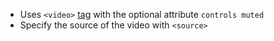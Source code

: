 - Uses `<video>` [tag](common-tags.md) with the optional attribute `controls muted`
- Specify the source of the video with `<source>` 